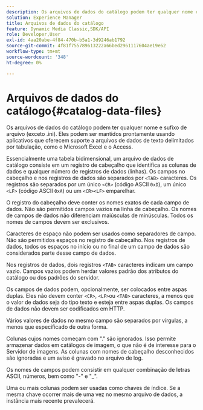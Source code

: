 ```yaml
---
description: Os arquivos de dados do catálogo podem ter qualquer nome e sufixo de arquivo (exceto .ini). Eles podem ser mantidos prontamente usando aplicativos que oferecem suporte a arquivos de dados de texto delimitados por tabulação, como o Microsoft Excel e o Access.
solution: Experience Manager
title: Arquivos de dados do catálogo
feature: Dynamic Media Classic,SDK/API
role: Developer,User
exl-id: 4aa20abe-4f84-470b-b5a1-3d9246ab1792
source-git-commit: 4f81f755789613222a66bed2961117604ae19e62
workflow-type: tm+mt
source-wordcount: '348'
ht-degree: 0%

---
```


# Arquivos de dados do catálogo{#catalog-data-files}

Os arquivos de dados do catálogo podem ter qualquer nome e sufixo de arquivo (exceto .ini). Eles podem ser mantidos prontamente usando aplicativos que oferecem suporte a arquivos de dados de texto delimitados por tabulação, como o Microsoft Excel e o Access.

Essencialmente uma tabela bidimensional, um arquivo de dados de catálogo consiste em um registro de cabeçalho que identifica as colunas de dados e qualquer número de registros de dados (linhas). Os campos no cabeçalho e nos registros de dados são separados por `<TAB>` caracteres. Os registros são separados por um único `<CR>` (código ASCII `0xD`), um único `<LF>` (código ASCII `0xA`) ou um `<CR><LF>` emparelhar.

O registro do cabeçalho deve conter os nomes exatos de cada campo de dados. Não são permitidos campos vazios na linha de cabeçalho. Os nomes de campos de dados não diferenciam maiúsculas de minúsculas. Todos os nomes de campos devem ser exclusivos.

Caracteres de espaço não podem ser usados como separadores de campo. Não são permitidos espaços no registro de cabeçalho. Nos registros de dados, todos os espaços no início ou no final de um campo de dados são considerados parte desse campo de dados.

Nos registros de dados, dois registros `<TAB>` caracteres indicam um campo vazio. Campos vazios podem herdar valores padrão dos atributos do catálogo ou dos padrões do servidor.

Os campos de dados podem, opcionalmente, ser colocados entre aspas duplas. Eles não devem conter `<CR>`, `<LF>`ou `<TAB>` caracteres, a menos que o valor de dados seja do tipo texto e esteja entre aspas duplas. Os campos de dados não devem ser codificados em HTTP.

Vários valores de dados no mesmo campo são separados por vírgulas, a menos que especificado de outra forma.

Colunas cujos nomes começam com &quot;.&quot; são ignorados. Isso permite armazenar dados em catálogos de imagem, o que não é de interesse para o Servidor de imagens. As colunas com nomes de cabeçalho desconhecidos são ignoradas e um aviso é gravado no arquivo de log.

Os nomes de campos podem consistir em qualquer combinação de letras ASCII, números, bem como &quot;-&quot; e &quot;_&quot;.

Uma ou mais colunas podem ser usadas como chaves de índice. Se a mesma chave ocorrer mais de uma vez no mesmo arquivo de dados, a instância mais recente prevalecerá.
